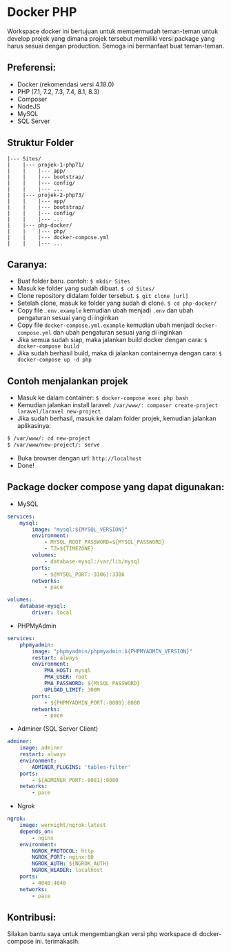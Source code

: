 # Docker PHP

Workspace docker ini bertujuan untuk mempermudah teman-teman untuk develop projek yang dimana projek tersebut memiliki versi package yang harus sesuai dengan production. Semoga ini bermanfaat buat teman-teman.

## Preferensi:

- Docker (rekomendasi versi 4.18.0)
- PHP (7.1, 7.2, 7.3, 7.4, 8.1, 8.3)
- Composer
- NodeJS
- MySQL
- SQL Server

## Struktur Folder

```
|--- Sites/
|    |--- projek-1-php71/
|    |    |--- app/
|    |    |--- bootstrap/
|    |    |--- config/
|    |    |--- ...
|    |--- projek-2-php73/
|    |    |--- app/
|    |    |--- bootstrap/
|    |    |--- config/
|    |    |--- ...
|    |--- php-docker/
|    |    |--- php/
|    |    |--- docker-compose.yml
|    |    |--- ...
```

## Caranya:

- Buat folder baru. contoh: `$ mkdir Sites`
- Masuk ke folder yang sudah dibuat. `$ cd Sites/`
- Clone repository didalam folder tersebut. `$ git clone [url]`
- Setelah clone, masuk ke folder yang sudah di clone. `$ cd php-docker/`
- Copy file `.env.example` kemudian ubah menjadi `.env` dan ubah pengaturan sesuai yang di inginkan
- Copy file `docker-compose.yml.example` kemudian ubah menjadi `docker-compose.yml` dan ubah pengaturan sesuai yang di inginkan
- Jika semua sudah siap, maka jalankan build docker dengan cara: `$ docker-compose build`
- Jika sudah berhasil build, maka di jalankan containernya dengan cara: `$ docker-compose up -d php`

## Contoh menjalankan projek
- Masuk ke dalam container: `$ docker-compose exec php bash`
- Kemudian jalankan install laravel: `/var/www/: composer create-project laravel/laravel new-project`
- Jika sudah berhasil, masuk ke dalam folder projek, kemudian jalankan aplikasinya:
```bash
$ /var/www/: cd new-project
$ /var/www/new-project/: serve
```
- Buka browser dengan url: `http://localhost`
- Done!

## Package docker compose yang dapat digunakan:

- MySQL

```yaml
services:
    mysql:
        image: "mysql:${MYSQL_VERSION}"
        environment:
            - MYSQL_ROOT_PASSWORD=${MYSQL_PASSWORD}
            - TZ=${TIMEZONE}
        volumes:
            - database-mysql:/var/lib/mysql
        ports:
            - ${MYSQL_PORT:-3306}:3306
        networks:
            - pace

volumes:
    database-mysql:
        driver: local
```

- PHPMyAdmin

```yaml
services:
    phpmyadmin:
        image: "phpmyadmin/phpmyadmin:${PHPMYADMIN_VERSION}"
        restart: always
        environment:
            PMA_HOST: mysql
            PMA_USER: root
            PMA_PASSWORD: ${MYSQL_PASSWORD}
            UPLOAD_LIMIT: 300M
        ports:
            - ${PHPMYADMIN_PORT:-8080}:8080
        networks:
            - pace
```

- Adminer (SQL Server Client)

```yaml
adminer:
    image: adminer
    restart: always
    environment:
        ADMINER_PLUGINS: 'tables-filter'
    ports:
        - ${ADMINER_PORT:-8081}:8080
    networks:
        - pace
```

- Ngrok

```yaml
ngrok:
    image: wernight/ngrok:latest
    depends_on:
        - nginx
    environment:
        NGROK_PROTOCOL: http
        NGROK_PORT: nginx:80
        NGROK_AUTH: ${NGROK_AUTH}
        NGROK_HEADER: localhost
    ports:
        - 4040:4040
    networks:
        - pace
```

## Kontribusi:

Silakan bantu saya untuk mengembangkan versi php workspace di docker-compose ini. terimakasih.
